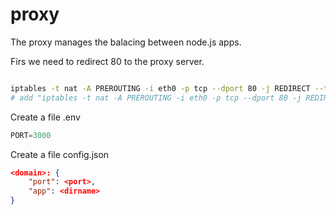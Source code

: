 # proxy

The proxy manages the balacing between node.js apps.

Firs we need to redirect 80 to the proxy server.


```bash

iptables -t nat -A PREROUTING -i eth0 -p tcp --dport 80 -j REDIRECT --to-port 3000
# add "iptables -t nat -A PREROUTING -i eth0 -p tcp --dport 80 -j REDIRECT --to-port 3000" to file /etc/rc.local

```


Create a file .env

```javascript
PORT=3000
```

Create a file config.json
```json
<domain>: {
    "port": <port>,
    "app": <dirname>
}

```
